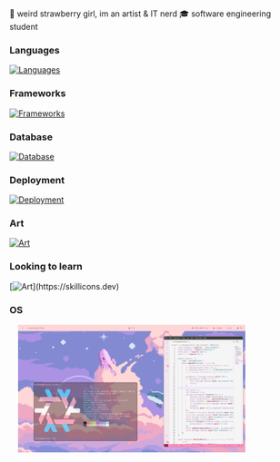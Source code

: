 🍓 weird strawberry girl, im an artist & IT nerd
🎓 software engineering student

### Languages

[![Languages](https://skillicons.dev/icons?i=java,ts,js,py,cs)](https://skillicons.dev)

### Frameworks

[![Frameworks](https://skillicons.dev/icons?i=next,react,redux,bootstrap,spring,nodejs)](https://skillicons.dev)

### Database

[![Database](https://skillicons.dev/icons?i=mongodb,mysql,sqlite)](https://skillicons.dev)

### Deployment

[![Deployment](https://skillicons.dev/icons?i=docker)](https://skillicons.dev)

### Art

[![Art](https://skillicons.dev/icons?i=ps,ableton)](https://skillicons.dev)

### Looking to learn

[![Art](https://skillicons.dev/icons?i=kubernetes,raspberrypi,)](https://skillicons.dev)

### OS

<img src="nixos.png" alt="My NixOS desktop" width="400" style="margin-left: 15px;"/>
